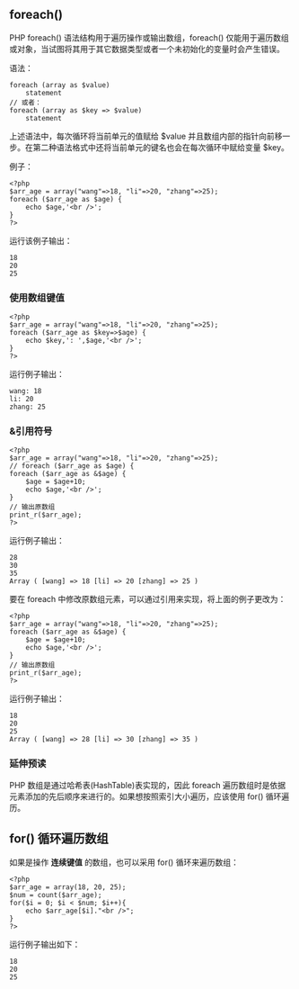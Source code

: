 

## foreach()

PHP foreach() 语法结构用于遍历操作或输出数组，foreach()
仅能用于遍历数组或对象，当试图将其用于其它数据类型或者一个未初始化的变量时会产生错误。

语法：

    
    
    foreach (array as $value)
        statement
    // 或者：
    foreach (array as $key => $value)
        statement
    

上述语法中，每次循环将当前单元的值赋给 $value 并且数组内部的指针向前移一步。在第二种语法格式中还将当前单元的键名也会在每次循环中赋给变量 $key。

例子：

    
    
    <?php
    $arr_age = array("wang"=>18, "li"=>20, "zhang"=>25);
    foreach ($arr_age as $age) {
        echo $age,'<br />';
    }
    ?>
    

运行该例子输出：

    
    
    18
    20
    25
    

### 使用数组键值

    
    
    <?php
    $arr_age = array("wang"=>18, "li"=>20, "zhang"=>25);
    foreach ($arr_age as $key=>$age) {
        echo $key,': ',$age,'<br />';
    }
    ?>
    

运行例子输出：

    
    
    wang: 18
    li: 20
    zhang: 25
    

### &引用符号
    <?php
    $arr_age = array("wang"=>18, "li"=>20, "zhang"=>25);
    // foreach ($arr_age as $age) {
    foreach ($arr_age as &$age) {
        $age = $age+10;
        echo $age,'<br />';
    }
    // 输出原数组
    print_r($arr_age);
    ?>
    

运行例子输出：

    
    
    28
    30
    35
    Array ( [wang] => 18 [li] => 20 [zhang] => 25 ) 
    

要在 foreach 中修改原数组元素，可以通过引用来实现，将上面的例子更改为：

    
    
    <?php
    $arr_age = array("wang"=>18, "li"=>20, "zhang"=>25);
    foreach ($arr_age as &$age) {
        $age = $age+10;
        echo $age,'<br />';
    }
    // 输出原数组
    print_r($arr_age);
    ?>
    

运行例子输出：

    
    
    18
    20
    25
    Array ( [wang] => 28 [li] => 30 [zhang] => 35 ) 
    

### 延伸预读

PHP 数组是通过哈希表(HashTable)表实现的，因此 foreach 遍历数组时是依据元素添加的先后顺序来进行的。如果想按照索引大小遍历，应该使用
for() 循环遍历。

## for() 循环遍历数组

如果是操作 **连续键值** 的数组，也可以采用 for() 循环来遍历数组：

    
    
    <?php
    $arr_age = array(18, 20, 25);
    $num = count($arr_age);
    for($i = 0; $i < $num; $i++){
        echo $arr_age[$i]."<br />";
    }
    ?>
    

运行例子输出如下：

    
    
    18
    20
    25
    



